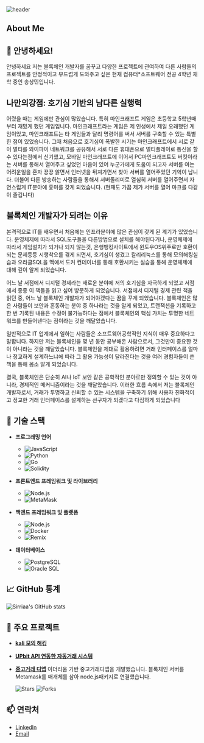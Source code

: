 ![header](https://capsule-render.vercel.app/api?type=waving&color=0:0000ff,100:87ceeb&text=Welcome%20to%20Sangmin's%20GitHub%20🚀&animation=twinkling&fontColor=ffffff&fontSize=35&fontAlignY=40&fontAlign=50&height=250)






## About Me

## 👋 안녕하세요!

안녕하세요 저는 블록체인 개발자를 꿈꾸고 다양한 프로젝트에 관여하여 다른 사람들의 프로젝트를 안정적이고 부드럽게 도와주고 싶은 현재 컴퓨터*소프트웨어 전공 4학년 재학 중인 송상민입니다.

## 나만의강점: 호기심 기반의 남다른 실행력

어렸을 때는 게임에만 관심이 많았습니다. 특히 마인크래프트 게임은 초등학교 5학년때부터 재밌게 했던 게임입니다. 마인크래프트라는 게임은 제 인생에서 제일 오래했던 게임이었고, 마인크래프트는 타 게임들과 달리 명령어를 써서 서버를 구축할 수 있는 특별한 점이 있었습니다. 그때 처음으로 호기심이 폭발한 시기는 마인크래프트에서 서로 같이 멀티를 와이파이 네트워크를 공유해서 서로 다른 휴대폰으로 멀티플레이로 통신을 할 수 있다는점에서 신기했고, 모바일 마인크래프트에 이어서 PC마인크래프트도 버킷이라는 서버를 통해서 열어주고 싶었던 마음이 있어  누군가에게 도움이 되고자 서버를 여는 어려운일을 혼자 끙끙 앓면서 인터넷을 뒤져가면서 찾아 서버를 열어주었던 기억이 납니다. 더불어 다른 방송하는 사람들을 통해서 서버돌리미로 열심히 서버를 열어주면서 자연스럽게 IT분야에 흥미를 갖게 되었습니다.
(현재도 가끔 제가 서버를 열어 마크를 다같이 즐깁니다) 

## 블록체인 개발자가 되려는 이유

본격적으로 IT를 배우면서 처음에는 인프라분야에 많은 관심이 갖게 된 계기가 있었습니다. 
운영체제에 따라서 SQL도구들을 다른방법으로 설치를 해야된다거나, 운영체제에 따라서 게임설치가 되거나 되지 않는것, 은행뱅킹사이트에서 윈도우OS위주로만 호환이 되는 문제등등 시행착오를 겪게 되면서, 호기심이 생겼고 칼리리눅스를 통해 모의해킹실습과 오라클SQL을 맥에서 도커 컨테이너를 통해 호환시키는 실습을 통해 운영체제에 대해 깊이 알게 되었습니다.

어느 날 서점에서 디지털 경제라는 새로운 분야에 저의 호기심을 자극하게 되었고 서점에서 종종 이 책들을 읽고 싶어 방문하게 되었습니다. 서점에서 디지털 경제 관련 책을 읽던 중, 어느 날 블록체인 개발자가 되어야겠다는 꿈을 꾸게 되었습니다.
블록체인은 많은 사람들이 보안과 혼동하는 분야 중 하나라는 것을 알게 되었고, 트랜잭션을 기록하고 한 번 기록된 내용은 수정이 불가능하다는 점에서 블록체인의 핵심 가치는 투명한 네트워크를 만들어낸다는 점이라는 것을 깨달았습니다.

일반적으로 IT 업계에서 일하는 사람들은 소프트웨어공학적인 지식이 매우 중요하다고 말합니다. 하지만 저는 블록체인을 몇 년 동안 공부해온 사람으로서, 그것만이 중요한 것이 아니라는 것을 깨달았습니다. 블록체인을 제대로 활용하려면 거래 인터페이스를 얼마나 정교하게 설계하느냐에 따라 그 활용 가능성이 달라진다는 것을 여러 경험자들이 쓴 책을 통해 몸소 알게 되었습니다.

결국, 블록체인은 단순히 AI나 IoT 보안 같은 공학적인 분야로만 정의할 수 있는 것이 아니라, 경제적인 메커니즘이라는 것을 깨달았습니다. 이러한 흐름 속에서 저는 블록체인 개발자로서, 거래가 투명하고 신뢰할 수 있는 시스템을 구축하기 위해 사용자 친화적이고 정교한 거래 인터페이스를 설계하는 선구자가 되겠다고 다짐하게 되었습니다

## 🌟 기술 스택

- **프로그래밍 언어**
  - ![JavaScript](https://img.shields.io/badge/JavaScript-ES6+-yellow)
  - ![Python](https://img.shields.io/badge/Python-3.8+-blue)
  - ![Go](https://img.shields.io/badge/Go-1.16+-cyan)
  - ![Solidity](https://img.shields.io/badge/Solidity-0.8+-gray)

- **프론트엔드 프레임워크 및 라이브러리**
  - ![Node.js](https://img.shields.io/badge/Node.js-JS-green)
  - ![MetaMask](https://img.shields.io/badge/MetaMask-Wallet-orange)

- **백엔드 프레임워크 및 플랫폼**
  - ![Node.js](https://img.shields.io/badge/Node.js-JS-green)
  - ![Docker](https://img.shields.io/badge/Docker-Container-blue)
  - ![Remix](https://img.shields.io/badge/Remix-Framework-purple)

- **데이터베이스**
  - ![PostgreSQL](https://img.shields.io/badge/PostgreSQL-DB-lightblue)
  - ![Oracle SQL](https://img.shields.io/badge/Oracle_SQL-DB-orange)

## 📈 GitHub 통계

![Sirriaa's GitHub stats](https://github-readme-stats.vercel.app/api?username=Sirriaa&show_icons=true&theme=radical)

## 🚀 주요 프로젝트
- **[kali 모의 해킹](https://github.com/Sirriaa/Ettercap-)**
- **[UPbit API 연동한 자동거래 시스템](https://github.com/Sirriaa/BIT)**
- **[중고거래 디앱](https://github.com/Sirriaa/ELK/tree/main)**
  이더리움 기반 중고거래디앱을 개발했습니다. 블록체인 서버를 Metamask를 매개체를 삼아 node.js패키지로 연결했습니다.
  
  ![Stars](https://encrypted-tbn0.gstatic.com/images?q=tbn:ANd9GcT-r4oOGROCkeOPa_wrX12WwDCrOw-2HKSgeQ&s) ![Forks](https://img.shields.io/github/forks/yourusername/project-name?style=social)

## 📫 연락처

- [LinkedIn](https://www.linkedin.com/in/yourusername/)
- [Email](mailto:game15091509@icloud.com)
